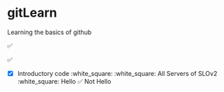 # gitLearn
Learning the basics of github 


:white_check_mark:

✅

- [X] Introductory code 
	:white_square: :white_square: All Servers of SLOv2
	:white_square: Hello
  :white_check_mark: Not Hello
